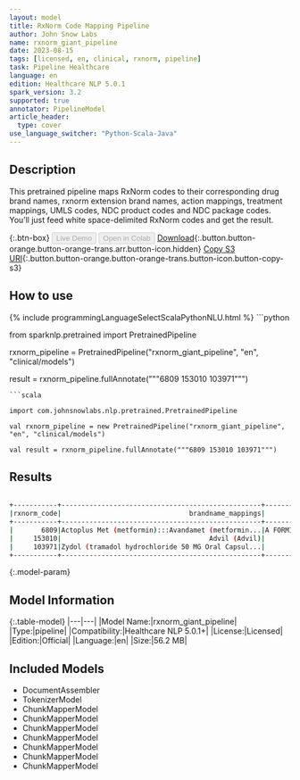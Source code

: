```yaml
---
layout: model
title: RxNorm Code Mapping Pipeline
author: John Snow Labs
name: rxnorm_giant_pipeline
date: 2023-08-15
tags: [licensed, en, clinical, rxnorm, pipeline]
task: Pipeline Healthcare
language: en
edition: Healthcare NLP 5.0.1
spark_version: 3.2
supported: true
annotator: PipelineModel
article_header:
  type: cover
use_language_switcher: "Python-Scala-Java"
---
```


## Description

This pretrained pipeline maps RxNorm codes to their corresponding drug brand names, rxnorm extension brand names, action mappings, treatment mappings, UMLS codes, NDC product codes and NDC package codes. You’ll just feed white space-delimited RxNorm codes and get the result.

{:.btn-box}
<button class="button button-orange" disabled>Live Demo</button>
<button class="button button-orange" disabled>Open in Colab</button>
[Download](https://s3.amazonaws.com/auxdata.johnsnowlabs.com/clinical/models/rxnorm_giant_pipeline_en_5.0.1_3.2_1692125511164.zip){:.button.button-orange.button-orange-trans.arr.button-icon.hidden}
[Copy S3 URI](s3://auxdata.johnsnowlabs.com/clinical/models/rxnorm_giant_pipeline_en_5.0.1_3.2_1692125511164.zip){:.button.button-orange.button-orange-trans.button-icon.button-copy-s3}

## How to use



<div class="tabs-box" markdown="1">
{% include programmingLanguageSelectScalaPythonNLU.html %}
```python

from sparknlp.pretrained import PretrainedPipeline

rxnorm_pipeline = PretrainedPipeline("rxnorm_giant_pipeline", "en", "clinical/models")

result = rxnorm_pipeline.fullAnnotate("""6809 153010 103971""")

```
```scala

import com.johnsnowlabs.nlp.pretrained.PretrainedPipeline

val rxnorm_pipeline = new PretrainedPipeline("rxnorm_giant_pipeline", "en", "clinical/models")

val result = rxnorm_pipeline.fullAnnotate("""6809 153010 103971""")

```
</div>

## Results

```bash

+-----------+--------------------------------------------------+--------------------------------------------------+---------------+------------------+-------------+--------------------+--------------------+
|rxnorm_code|                                brandname_mappings|                                extension_mappings|action_mappings|treatment_mappings|umls_mappings|ndc_product_mappings|ndc_package_mappings|
+-----------+--------------------------------------------------+--------------------------------------------------+---------------+------------------+-------------+--------------------+--------------------+
|       6809|Actoplus Met (metformin):::Avandamet (metformin...|A FORMIN (metformin):::ABERIN MAX (metformin)::...|           NONE|              NONE|     C0025598|          38779-2126|       38779-2126-04|
|     153010|                                     Advil (Advil)|                                              NONE|      Analgesic|       Period Pain|     C0593507|                NONE|                NONE|
|     103971|Zydol (tramadol hydrochloride 50 MG Oral Capsul...|                                              NONE|      Analgesic|              Pain|     C0353664|                NONE|                NONE|
+-----------+--------------------------------------------------+--------------------------------------------------+---------------+------------------+-------------+--------------------+--------------------+

```

{:.model-param}
## Model Information

{:.table-model}
|---|---|
|Model Name:|rxnorm_giant_pipeline|
|Type:|pipeline|
|Compatibility:|Healthcare NLP 5.0.1+|
|License:|Licensed|
|Edition:|Official|
|Language:|en|
|Size:|56.2 MB|

## Included Models

- DocumentAssembler
- TokenizerModel
- ChunkMapperModel
- ChunkMapperModel
- ChunkMapperModel
- ChunkMapperModel
- ChunkMapperModel
- ChunkMapperModel
- ChunkMapperModel
